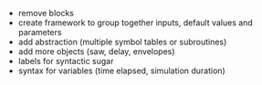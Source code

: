 - remove blocks
- create framework to group together inputs, default values and parameters
- add abstraction (multiple symbol tables or subroutines)
- add more objects (saw, delay, envelopes)
- labels for syntactic sugar
- syntax for variables (time elapsed, simulation duration)
